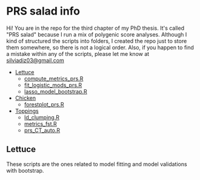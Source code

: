 # PRS salad info

Hi!
You are in the repo for the third chapter of my PhD thesis. It's called "PRS salad" because I run a mix of polygenic score analyses. Although I kind of structured the scripts into folders, I created the repo just to store them somewhere, so there is not a logical order. Also, if you happen to find a mistake within any of the scripts, please let me know at silviadiz03@gmail.com

- [Lettuce](#baselettuce)
   - [compute_metrics_prs.R](#script-1)
    - [fit_logistic_mods_prs.R](#script-2)
    - [lasso_model_bootstrap.R](#script-3)
- [Chicken](#Chicken)
   - [forestplot_prs.R](#forestplot)
- [Toppings](#Toppings)
    - [ld_clumping.R](#ld_clumping)
    - [metrics_fst.R](#metrics_fst)
    - [prs_CT_auto.R](#prs_CT_auto)



## Lettuce <a name="baselettuce"></a>
These scripts are the ones related to model fitting and model validations with bootstrap.

